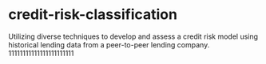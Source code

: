 # credit-risk-classification
Utilizing diverse techniques to develop and assess a credit risk model using historical lending data from a peer-to-peer lending company.
11111111111111111111111
